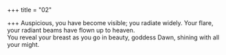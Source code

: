 +++
title = "02"

+++
Auspicious, you have become visible; you radiate widely. Your flare, your  radiant beams have flown up to heaven.  
You reveal your breast as you go in beauty, goddess Dawn, shining with  all your might.  